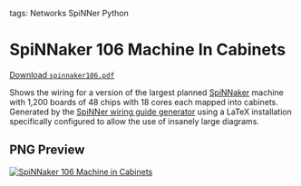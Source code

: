 tags: Networks
      SpiNNer
      Python

SpiNNaker 106 Machine In Cabinets
=================================

[Download `spinnaker106.pdf`](file://src/spinnaker106.pdf)

Shows the wiring for a version of the largest planned
[SpiNNaker](http://apt.cs.man.ac.uk/projects/SpiNNaker/) machine with 1,200
boards of 48 chips with 18 cores each mapped into cabinets. Generated by the
[SpiNNer wiring guide generator](http://jhnet.co.uk/projects/spinner) using a
LaTeX installation specifically configured to allow the use of insanely large
diagrams.

PNG Preview
-----------

[![SpiNNaker 106 Machine in Cabinets](file://src/spinnaker106.png)](file://src/spinnaker106.pdf)
